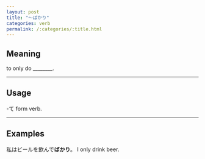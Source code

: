 ```yaml
---
layout: post
title: "〜ばかり"
categories: verb
permalink: /:categories/:title.html
---
```


## Meaning

to only do ________.

---

## Usage

-て form verb.

---

## Examples

私はビールを飲んで**ばかり**。
I only drink beer.